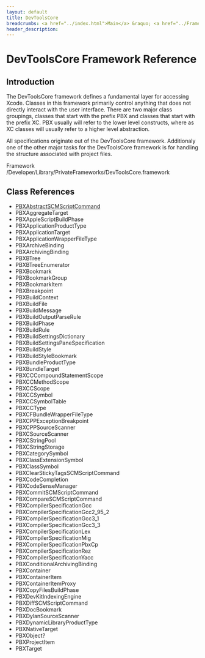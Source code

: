 ```yaml
---
layout: default
title: DevToolsCore
breadcrumbs: <a href="../index.html">Main</a> &raquo; <a href="../Frameworks.html">Framework</a> &raquo; DevToolsCore
header_description: 
---
```


# DevToolsCore Framework Reference

## Introduction 
The DevToolsCore framework defines a fundamental layer for accessing Xcode. Classes in this framework primarily control anything that does not directly interact with the user interface. There are two major class groupings, classes that start with the prefix PBX and classes that start with the prefix XC. PBX usually will refer to the lower level constructs, where as XC classes will usually refer to a higher level abstraction.

All specifications originate out of the DevToolsCore framework. Additionaly one of the other major tasks for the DevToolsCore framework is for handling the structure associated with project files.

Framework /Developer/Library/PrivateFrameworks/DevToolsCore.framework

## Class References


 * [PBXAbstractSCMScriptCommand](DevToolsCore/PBXAbstractSCMScriptCommand.html)
 * PBXAggregateTarget
 * PBXAppleScriptBuildPhase
 * PBXApplicationProductType
 * PBXApplicationTarget
 * PBXApplicationWrapperFileType
 * PBXArchiveBinding
 * PBXArchivingBinding
 * PBXBTree
 * PBXBTreeEnumerator
 * PBXBookmark
 * PBXBookmarkGroup
 * PBXBookmarkItem
 * PBXBreakpoint
 * PBXBuildContext
 * PBXBuildFile
 * PBXBuildMessage
 * PBXBuildOutputParseRule
 * PBXBuildPhase
 * PBXBuildRule
 * PBXBuildSettingsDictionary
 * PBXBuildSettingsPaneSpecification
 * PBXBuildStyle
 * PBXBuildStyleBookmark
 * PBXBundleProductType
 * PBXBundleTarget
 * PBXCCCompoundStatementScope
 * PBXCCMethodScope
 * PBXCCScope
 * PBXCCSymbol
 * PBXCCSymbolTable
 * PBXCCType
 * PBXCFBundleWrapperFileType
 * PBXCPPExceptionBreakpoint
 * PBXCPPSourceScanner
 * PBXCSourceScanner
 * PBXCStringPool
 * PBXCStringStorage
 * PBXCategorySymbol
 * PBXClassExtensionSymbol
 * PBXClassSymbol
 * PBXClearStickyTagsSCMScriptCommand
 * PBXCodeCompletion
 * PBXCodeSenseManager
 * PBXCommitSCMScriptCommand
 * PBXCompareSCMScriptCommand
 * PBXCompilerSpecificationGcc
 * PBXCompilerSpecificationGcc2_95_2
 * PBXCompilerSpecificationGcc3_1
 * PBXCompilerSpecificationGcc3_3
 * PBXCompilerSpecificationLex
 * PBXCompilerSpecificationMig
 * PBXCompilerSpecificationPbxCp
 * PBXCompilerSpecificationRez
 * PBXCompilerSpecificationYacc
 * PBXConditionalArchivingBinding
 * PBXContainer
 * PBXContainerItem
 * PBXContainerItemProxy
 * PBXCopyFilesBuildPhase
 * PBXDevKitIndexingEngine
 * PBXDiffSCMScriptCommand
 * PBXDocBookmark
 * PBXDylanSourceScanner
 * PBXDynamicLibraryProductType
 * PBXNativeTarget
 * PBXObject?
 * PBXProjectItem
 * PBXTarget